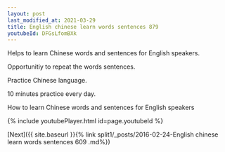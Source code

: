 ```yaml
---
layout: post
last_modified_at: 2021-03-29
title: English chinese learn words sentences 879 
youtubeId: DFGsLfomBXk
---
```

 
 
Helps to learn Chinese words and sentences for English speakers.

Opportunitiy to repeat the words sentences. 

Practice Chinese language. 
 
10 minutes practice every day. 
 
How to learn Chinese words and sentences for English speakers 
 
{% include youtubePlayer.html id=page.youtubeId %}
 
 
[Next]({{ site.baseurl }}{% link  split1/_posts/2016-02-24-English chinese learn words sentences 609 .md%})
 
